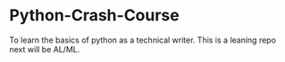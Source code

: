 # Python-Crash-Course
To learn the basics of python as a technical writer. 
This is a leaning repo next will be AL/ML.
